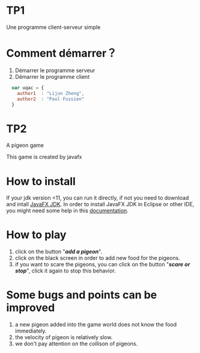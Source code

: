 
<h1>TP1</h1> 

Une programme client-serveur simple 



<h1>Comment démarrer？</h1>

1. Démarrer le programme serveur
2. Démarrer le programme client




```javascript
  var uqac = {
    author1  : "Lijun Zheng",
    author2  : "Paul Fussien"
  }
```


<h1>TP2</h1> 
A pigeon game

This game is created by javafx
<h1>How to install</h1>

If your jdk version <11, you can run it directly, if not you need to download and intall <a href="https://gluonhq.com/products/javafx/?fbclid=IwAR2y7WGf__tSkN9rWtXpBtQQHGDRvw67hCSIYAoBT_ydhRVv4Tidh4HRss0">JavaFX JDK</a>. In order to install JavaFX JDK in Eclipse or other IDE, you might need some help in this <a href="https://openjfx.io/openjfx-docs/">documentation</a>.

<h1>How to play</h1>

1. click on the button "**_add a pigeon_**".
2. click on the black screen in order to add new food for the pigeons.
3. if you want to scare the pigeons, you can click on the button "**_scare or stop_**", click it again to stop this behavior.

<h1>Some bugs and points can be improved</h1>

1. a new pigeon added into the game world does not know the food immediately.
2. the velocity of pigeon is relatively slow.
3. we don't pay attention on the collison of pigeons.
